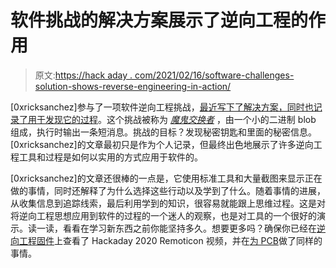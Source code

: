 # 软件挑战的解决方案展示了逆向工程的作用

> 原文:[https://hack aday . com/2021/02/16/software-challenges-solution-shows-reverse-engineering-in-action/](https://hackaday.com/2021/02/16/software-challenges-solution-shows-reverse-engineering-in-action/)

[0xricksanchez]参与了一项软件逆向工程挑战，[最近写下了解决方案，同时也记录了用于发现它的过程](https://0x434b.dev/the-devil-entered-the-stage/)。这个挑战被称为 [*魔鬼交换者*](https://0x00sec.org/t/challenge-devils-swapper/2225) ，由一个小的二进制 blob 组成，执行时输出一条短消息。挑战的目标？发现秘密钥匙和里面的秘密信息。[0xricksanchez]的文章最初只是作为个人记录，但最终出色地展示了许多逆向工程工具和过程是如何以实用的方式应用于软件的。

[0xricksanchez]的文章还很棒的一点是，它使用标准工具和大量截图来显示正在做的事情，同时还解释了为什么选择这些行动以及学到了什么。随着事情的进展，从收集信息到追踪线索，最后利用学到的知识，很容易就能跟上思维过程。这是对将逆向工程思想应用到软件的过程的一个迷人的观察，也是对工具的一个很好的演示。读一读，看看在学习新东西之前你能坚持多久。想要更多吗？确保你已经在[逆向工程固件](https://hackaday.com/2020/11/19/remoticon-video-firmware-reverse-engineering-workshop-with-asmita-jha/)上查看了 Hackaday 2020 Remoticon 视频，并在[为 PCB](https://hackaday.com/2020/12/01/remoticon-video-how-to-reverse-engineer-a-pcb/)做了同样的事情。